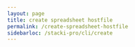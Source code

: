 ```yaml
---
layout: page
title: create spreadsheet hostfile
permalink: /create-spreadsheet-hostfile
sidebarloc: /stacki-pro/cli/create
---
```


